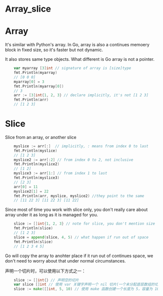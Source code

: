 # Array_slice


# Array
It's similar with Python's array. In Go, array is also a continues memoery block in fixed size, so it's faster but not dynamic. 

It also stores same type objects. What different is Go array is not a pointer. 

```go
	var myarray [3]int // signature of array is [size]type
	fmt.Println(myarray)
    // [0 0 0]
	myarray[0] = 3
	fmt.Println(myarray[0])
    // 3
	arr := [3]int{1, 2, 3} // declare implicitly, it's not [1 2 3]
	fmt.Println(arr)
    // [1 2 3]
```

# Slice

Slice from an array, or another slice

```go
	myslice := arr[:]  // implicitly, : means from index 0 to last
	fmt.Println(myslice)
    // [1 2 3]
	myslice2 := arr[:2] // from index 0 to 2, not inclusive 
	fmt.Println(myslice2)
    // [1 2]
    myslice3 := arr[1:] // from index 1 to last
	fmt.Println(myslice3)
    // [2 3]
	arr[0] = 11
	myslice2[1] = 22
	fmt.Println(arr, myslice, myslice2) //they point to the same
    // [11 22 3] [11 22 3] [11 22] 
```

Since most of time you work with slice only, you don't really care about array under it as long as it is managed for you.
```go
	slice := []int{1, 2, 3} // note for slice, you don't mention size
	fmt.Println(slice)
    // [1 2 3]
	slice = append(slice, 4, 5) // what happen if run out of space
	fmt.Println(slice)
    // [1 2 3 4 5]
```
Go will copy the array to anohter place if it run out of continues space, we don't need to worry about that under normal circumstances. 

声明一个切片时，可以使用以下方式之一：
```go
    slice := []int{} // 声明空的切片
    var slice []int // 使用 var 关键字声明一个 nil 切片(一个未分配底层数组的切片,这意味着在使用 nil 切片之前必须将其make初始化)
    slice := make([]int, 5, 10) // 使用 make 函数创建一个长度为 5，容量为 10 的切片. 容量表示底层数组的长度
```

